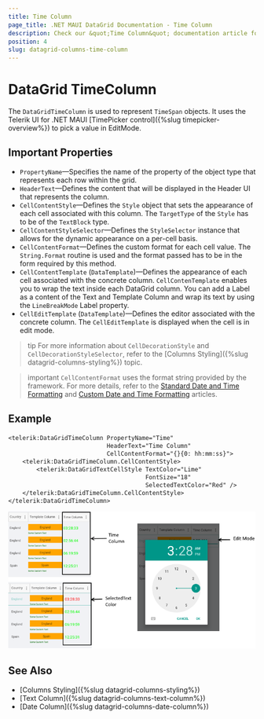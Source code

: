 ```yaml
---
title: Time Column
page_title: .NET MAUI DataGrid Documentation - Time Column
description: Check our &quot;Time Column&quot; documentation article for Telerik DataGrid for .NET MAUI.
position: 4
slug: datagrid-columns-time-column
---
```


# DataGrid TimeColumn

The `DataGridTimeColumn` is used to represent `TimeSpan` objects. It uses the Telerik UI for .NET MAUI [TimePicker control]({%slug timepicker-overview%}) to pick a value in EditMode.

## Important Properties

* `PropertyName`&mdash;Specifies the name of the property of the object type that represents each row within the grid.
* `HeaderText`&mdash;Defines the content that will be displayed in the Header UI that represents the column.
* `CellContentStyle`&mdash;Defines the `Style` object that sets the appearance of each cell associated with this column. The `TargetType` of the `Style` has to be of the `TextBlock` type.
* `CellContentStyleSelector`&mdash;Defines the `StyleSelector` instance that allows for the dynamic appearance on a per-cell basis.
* `CellContentFormat`&mdash;Defines the custom format for each cell value. The `String.Format` routine is used and the format passed has to be in the form required by this method.
* `CellContentTemplate` (`DataTemplate`)&mdash;Defines the appearance of each cell associated with the concrete column. `CellContenTemplate` enables you to wrap the text inside each DataGrid column. You can add a Label as a content of the Text and Template Column and wrap its text by using the `LineBreakMode` Label property.
* `CellEditTemplate` (`DataTemplate`)&mdash;Defines the editor associated with the concrete column. The `CellEditTemplate` is displayed when the cell is in edit mode.

>tip For more information about `CellDecorationStyle` and `CellDecorationStyleSelector`, refer to the [Columns Styling]({%slug datagrid-columns-styling%}) topic.

>important `CellContentFormat` uses the format string provided by the framework. For more details, refer to the [Standard Date and Time Formatting](https://docs.microsoft.com/en-us/dotnet/standard/base-types/standard-date-and-time-format-strings) and [Custom Date and Time Formatting](https://docs.microsoft.com/en-us/dotnet/standard/base-types/custom-date-and-time-format-strings) articles.

## Example

```XAML
<telerik:DataGridTimeColumn PropertyName="Time"
                            HeaderText="Time Column"
                            CellContentFormat="{}{0: hh:mm:ss}">
    <telerik:DataGridTimeColumn.CellContentStyle>
        <telerik:DataGridTextCellStyle TextColor="Lime"
                                       FontSize="18"
                                       SelectedTextColor="Red" />
    </telerik:DataGridTimeColumn.CellContentStyle>
</telerik:DataGridTimeColumn>
```

![Time Column](images/timecolumn-overview.png)

## See Also

- [Columns Styling]({%slug datagrid-columns-styling%})
- [Text Column]({%slug datagrid-columns-text-column%})
- [Date Column]({%slug datagrid-columns-date-column%})

